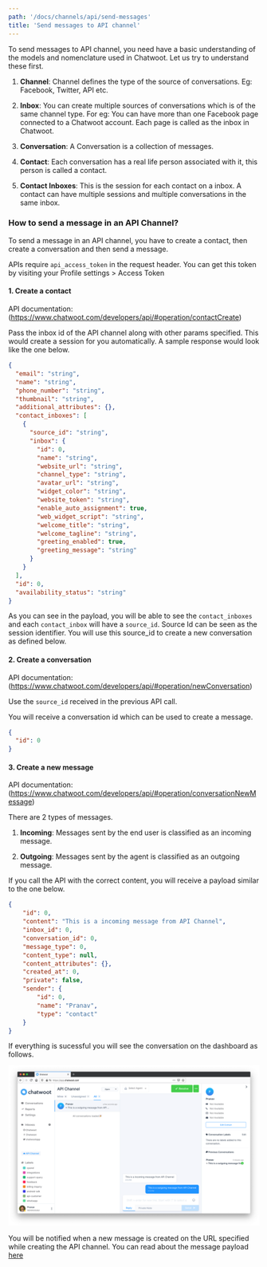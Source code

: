 ```yaml
---
path: '/docs/channels/api/send-messages'
title: 'Send messages to API channel'
---
```


To send messages to API channel, you need have a basic understanding of the models and nomenclature used in Chatwoot. Let us try to understand these first.

1. **Channel**: Channel defines the type of the source of conversations. Eg: Facebook, Twitter, API etc.

2. **Inbox**: You can create multiple sources of conversations which is of the same channel type. For eg: You can have more than one Facebook page connected to a Chatwoot account. Each page is called as the inbox in Chatwoot.

3. **Conversation**: A Conversation is a collection of messages.

4. **Contact**: Each conversation has a real life person associated with it, this person is called a contact.

5. **Contact Inboxes**: This is the session for each contact on a inbox. A contact can have multiple sessions and multiple conversations in the same inbox.

### How to send a message in an API Channel?

To send a message in an API channel, you have to create a contact, then create a conversation and then send a message.

APIs require `api_access_token` in the request header. You can get this token by visiting your Profile settings >  Access Token

#### 1. Create a contact

API documentation: (https://www.chatwoot.com/developers/api/#operation/contactCreate)

Pass the inbox id of the API channel along with other params specified. This would create a session for you automatically. A sample response would look like the one below.

```json
{
  "email": "string",
  "name": "string",
  "phone_number": "string",
  "thumbnail": "string",
  "additional_attributes": {},
  "contact_inboxes": [
    {
      "source_id": "string",
      "inbox": {
        "id": 0,
        "name": "string",
        "website_url": "string",
        "channel_type": "string",
        "avatar_url": "string",
        "widget_color": "string",
        "website_token": "string",
        "enable_auto_assignment": true,
        "web_widget_script": "string",
        "welcome_title": "string",
        "welcome_tagline": "string",
        "greeting_enabled": true,
        "greeting_message": "string"
      }
    }
  ],
  "id": 0,
  "availability_status": "string"
}
```

As you can see in the payload, you will be able to see the `contact_inboxes` and each `contact_inbox` will have a `source_id`. Source Id can be seen as the session identifier. You will use this source_id to create a new conversation as defined below.

#### 2. Create a conversation

API documentation: (https://www.chatwoot.com/developers/api/#operation/newConversation)

Use the `source_id` received in the previous API call.

You will receive a conversation id which can be used to create a message.

```json
{
  "id": 0
}
```

#### 3. Create a new message

API documentation: (https://www.chatwoot.com/developers/api/#operation/conversationNewMessage)

There are 2 types of messages.

1. **Incoming**: Messages sent by the end user is classified as an incoming message.

2. **Outgoing**: Messages sent by the agent is classified as an outgoing message.

If you call the API with the correct content, you will receive a payload similar to the one below.

```json
{
    "id": 0,
    "content": "This is a incoming message from API Channel",
    "inbox_id": 0,
    "conversation_id": 0,
    "message_type": 0,
    "content_type": null,
    "content_attributes": {},
    "created_at": 0,
    "private": false,
    "sender": {
        "id": 0,
        "name": "Pranav",
        "type": "contact"
    }
}
```

If everything is sucessful you will see the conversation on the dashboard as follows.

![conversation](./images/conversation.png)

You will be notified when a new message is created on the URL specified while creating the API channel. You can read about the message payload [here](/docs/channels/api/callback-url)
